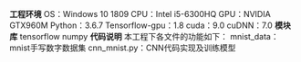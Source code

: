 
**********************工程环境**********************
OS：Windows 10 1809
CPU：Intel i5-6300HQ
GPU：NVIDIA GTX960M
Python：3.6.7
Tensorflow-gpu：1.8
cuda：9.0
cuDNN：7.0
**********************模块库**********************
tensorflow
numpy
**********************代码说明**********************
本工程下各文件的功能如下：
mnist_data：mnist手写数字数据集
cnn_mnist.py：CNN代码实现及训练模型

